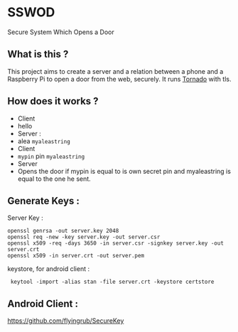 # SSWOD
Secure System Which Opens a Door

## What is this ?
This project aims to create a server and a relation between a phone and a Raspberry Pi to open a door from the web, securely.
It runs [Tornado](http://www.tornadoweb.org/en/stable/) with tls.

## How does it works ?
* Client 
 * hello
* Server : 
 * alea `myaleastring`
* Client 
 * `mypin` pin `myaleastring`
* Server 
 * Opens the door if mypin is equal to is own secret pin and myaleastring is equal to the one he sent.


## Generate Keys :

Server Key :
```
openssl genrsa -out server.key 2048
openssl req -new -key server.key -out server.csr
openssl x509 -req -days 3650 -in server.csr -signkey server.key -out server.crt
openssl x509 -in server.crt -out server.pem
```

keystore, for android client :
```
 keytool -import -alias stan -file server.crt -keystore certstore
```

## Android Client : 
https://github.com/flyingrub/SecureKey
